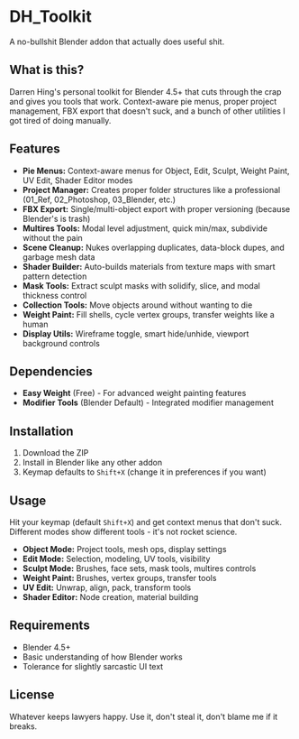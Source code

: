 # DH_Toolkit

A no-bullshit Blender addon that actually does useful shit.

## What is this?

Darren Hing's personal toolkit for Blender 4.5+ that cuts through the crap and gives you tools that work. Context-aware pie menus, proper project management, FBX export that doesn't suck, and a bunch of other utilities I got tired of doing manually.

## Features

- **Pie Menus:** Context-aware menus for Object, Edit, Sculpt, Weight Paint, UV Edit, Shader Editor modes
- **Project Manager:** Creates proper folder structures like a professional (01_Ref, 02_Photoshop, 03_Blender, etc.)
- **FBX Export:** Single/multi-object export with proper versioning (because Blender's is trash)
- **Multires Tools:** Modal level adjustment, quick min/max, subdivide without the pain
- **Scene Cleanup:** Nukes overlapping duplicates, data-block dupes, and garbage mesh data
- **Shader Builder:** Auto-builds materials from texture maps with smart pattern detection
- **Mask Tools:** Extract sculpt masks with solidify, slice, and modal thickness control
- **Collection Tools:** Move objects around without wanting to die
- **Weight Paint:** Fill shells, cycle vertex groups, transfer weights like a human
- **Display Utils:** Wireframe toggle, smart hide/unhide, viewport background controls

## Dependencies

- **Easy Weight** (Free) - For advanced weight painting features
- **Modifier Tools** (Blender Default) - Integrated modifier management

## Installation

1. Download the ZIP
2. Install in Blender like any other addon  
3. Keymap defaults to `Shift+X` (change it in preferences if you want)

## Usage

Hit your keymap (default `Shift+X`) and get context menus that don't suck. Different modes show different tools - it's not rocket science.

- **Object Mode:** Project tools, mesh ops, display settings
- **Edit Mode:** Selection, modeling, UV tools, visibility 
- **Sculpt Mode:** Brushes, face sets, mask tools, multires controls
- **Weight Paint:** Brushes, vertex groups, transfer tools
- **UV Edit:** Unwrap, align, pack, transform tools
- **Shader Editor:** Node creation, material building

## Requirements

- Blender 4.5+
- Basic understanding of how Blender works
- Tolerance for slightly sarcastic UI text

## License

Whatever keeps lawyers happy. Use it, don't steal it, don't blame me if it breaks.
